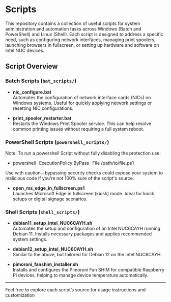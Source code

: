 # Scripts

This repository contains a collection of useful scripts for system administration and automation tasks across Windows (Batch and PowerShell) and Linux (Shell). Each script is designed to address a specific need, such as configuring network interfaces, managing print spoolers, launching browsers in fullscreen, or setting up hardware and software on Intel NUC devices.

## Script Overview

### Batch Scripts (`bat_scripts/`)

- **nic_configure.bat**  
  Automates the configuration of network interface cards (NICs) on Windows systems. Useful for quickly applying network settings or resetting NIC configurations.

- **print_spooler_restarter.bat**  
  Restarts the Windows Print Spooler service. This can help resolve common printing issues without requiring a full system reboot.

### PowerShell Scripts (`powershell_scripts/`)

Note: To run a powershell Script without fully disabling the protection use:

- powershell -ExecutionPolicy ByPass -File /path/to/file.ps1

Use with caution—bypassing security checks could expose your system to malicious code if you’re not 100% sure of the script's source.


- **open_ms_edge_in_fullscreen.ps1**  
  Launches Microsoft Edge in fullscreen (kiosk) mode. Ideal for kiosk setups or digital signage scenarios.

### Shell Scripts (`shell_scripts/`)

- **debian11_setup_intel_NUC6CAYH.sh**  
  Automates the setup and configuration of an Intel NUC6CAYH running Debian 11. Installs necessary packages and applies recommended system settings.

- **debian12_setup_intel_NUC6CAYH.sh**  
  Similar to the above, but tailored for Debian 12 on the Intel NUC6CAYH.

- **pimoroni_fanshim_installer.sh**  
  Installs and configures the Pimoroni Fan SHIM for compatible Raspberry Pi devices, helping to manage device temperature automatically.

---

Feel free to explore each script’s source for usage instructions and customization